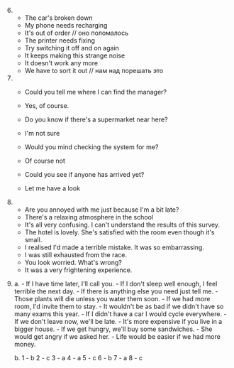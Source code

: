 6.
    - The car's broken down
    - My phone needs recharging
    - It's out of order // оно поломалось
    - The printer needs fixing
    - Try switching it off and on again
    - It keeps making this strange noise
    - It doesn't work any more
    - We have to sort it out // нам над порешать это

7.
    - Could you tell me where I can find the manager?
    - Yes, of course.

    - Do you know if there's a supermarket near here?
    - I'm not sure

    - Would you mind checking the system for me?
    - Of course not

    - Could you see if anyone has arrived yet?
    - Let me have a look

8.
    - Are you annoyed with me just because I'm a bit late?
    - There's a relaxing atmosphere in the school
    - It's all very confusing. I can't understand the results of this survey.
    - The hotel is lovely. She's satisfied with the room even though it's small.
    - I realised I'd made a terrible mistake. It was so embarrassing.
    - I was still exhausted from the race. 
    - You look worried. What's wrong?
    - It was a very frightening experience.

9.
    a.
        - If I have time later, I'll call you.
        - If I don't sleep well enough, I feel terrible the next day.
        - If there is anything else you need just tell me.
        - Those plants will die unless you water them soon.
        - If we had more room, I'd invite them to stay.
        - It wouldn't be as bad if we didn't have so many exams this year.
        - If I didn't have a car I would cycle everywhere.
        - If we don't leave now, we'll be late.
        - It's more expensive if you live in a bigger house.
        - If we get hungry, we'll buy some sandwiches.
        - She would get angry if we asked her.
        - Life would be easier if we had more money.

    b.
        1 - b
        2 - c
        3 - a
        4 - a
        5 - c
        6 - b
        7 - a
        8 - c
